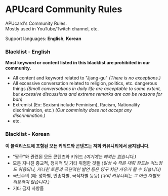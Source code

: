 # APUcard Community Rules

APUcard's Community Rules.  
Mostly used in YouTube/Twitch channel, etc.
  
Support languages: **English**, **Korean**
  
### Blacklist - English

**Most keyword or content listed in this blacklist are prohibited in our community.**

- All content and keyword related to "Jjang-gu" *(There is no exceptions.)*
- All excessive conversation related to religion, politics, etc. dangerous things *(Small conversations in daily life are acceptable to some extent, but excessive discussions and extreme remarks are can be reasons for ban)*
- Extremist (Ex: Sexism(include Feminism), Racism, Nationality discrimination, etc.) *(Our comminity does not accept any discrimination.)*
- etc.

  

### Blacklist - Korean

**이 블랙리스트에 포함된 모든 키워드와 콘텐츠는 저희 커뮤니티에서 금지됩니다.**

- "짱구"와 관련된 모든 콘텐츠와 키워드 *(여기에는 예외는 없습니다.)*
- 모든 지나친 종교적, 정치적 및 기타 위험한 것들 *(일상 속 작은 대화 정도는 어느정도 허용되나, 지나친 토론과 극단적인 발언 등은 영구 차단 사유가 될 수 있습니다)*
- 극단주의 (예: 성차별, 인종차별, 국적차별 등등) *(우리 커뮤니티는 그 어떤 차별도 허용하지 않습니다.)*
- 기타 금지 사항들
